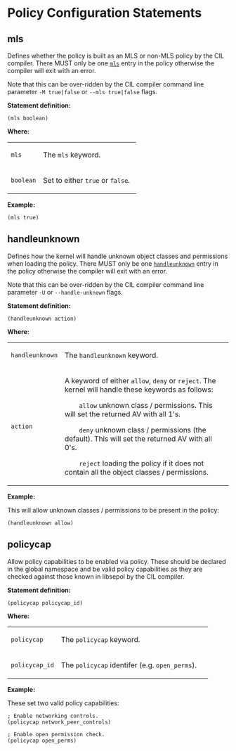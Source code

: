 Policy Configuration Statements
===============================

mls
---

Defines whether the policy is built as an MLS or non-MLS policy by the CIL compiler. There MUST only be one [`mls`](cil_policy_config_statements.md#mls) entry in the policy otherwise the compiler will exit with an error.

Note that this can be over-ridden by the CIL compiler command line parameter `-M true|false` or `--mls true|false` flags.

**Statement definition:**

    (mls boolean)

**Where:**

<table>
<colgroup>
<col width="25%" />
<col width="75%" />
</colgroup>
<tbody>
<tr class="odd">
<td align="left"><p><code>mls</code></p></td>
<td align="left"><p>The <code>mls</code> keyword.</p></td>
</tr>
<tr class="even">
<td align="left"><p><code>boolean</code></p></td>
<td align="left"><p>Set to either <code>true</code> or <code>false</code>.</p></td>
</tr>
</tbody>
</table>

**Example:**

    (mls true)

handleunknown
-------------

Defines how the kernel will handle unknown object classes and permissions when loading the policy. There MUST only be one [`handleunknown`](cil_policy_config_statements.md#handleunknown) entry in the policy otherwise the compiler will exit with an error.

Note that this can be over-ridden by the CIL compiler command line parameter `-U` or `--handle-unknown` flags.

**Statement definition:**

    (handleunknown action)

**Where:**

<table>
<colgroup>
<col width="20%" />
<col width="80%" />
</colgroup>
<tbody>
<tr class="odd">
<td align="left"><p><code>handleunknown</code></p></td>
<td align="left"><p>The <code>handleunknown</code> keyword.</p></td>
</tr>
<tr class="even">
<td align="left"><p><code>action</code></p></td>
<td align="left"><p>A keyword of either <code>allow</code>, <code>deny</code> or <code>reject</code>. The kernel will handle these keywords as follows:</p>
<p><code>    allow</code> unknown class / permissions. This will set the returned AV with all 1's.</p>
<p><code>    deny</code> unknown class / permissions (the default). This will set the returned AV with all 0's.</p>
<p><code>    reject</code> loading the policy if it does not contain all the object classes / permissions.</p></td>
</tr>
</tbody>
</table>

**Example:**

This will allow unknown classes / permissions to be present in the policy:

    (handleunknown allow)

policycap
---------

Allow policy capabilities to be enabled via policy. These should be declared in the global namespace and be valid policy capabilities as they are checked against those known in libsepol by the CIL compiler.

**Statement definition:**

    (policycap policycap_id)

**Where:**

<table>
<colgroup>
<col width="25%" />
<col width="75%" />
</colgroup>
<tbody>
<tr class="odd">
<td align="left"><p><code>policycap</code></p></td>
<td align="left"><p>The <code>policycap</code> keyword.</p></td>
</tr>
<tr class="even">
<td align="left"><p><code>policycap_id</code></p></td>
<td align="left"><p>The <code>policycap</code> identifer (e.g. <code>open_perms</code>).</p></td>
</tr>
</tbody>
</table>

**Example:**

These set two valid policy capabilities:

    ; Enable networking controls.
    (policycap network_peer_controls)

    ; Enable open permission check.
    (policycap open_perms)
